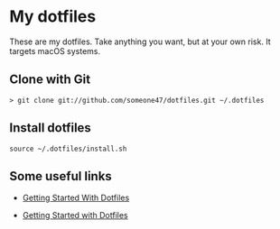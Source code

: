 # My dotfiles

These are my dotfiles. Take anything you want, but at your own risk. It targets macOS systems.

## Clone with Git

    > git clone git://github.com/someone47/dotfiles.git ~/.dotfiles

## Install dotfiles

    source ~/.dotfiles/install.sh

## Some useful links

* [Getting Started With Dotfiles](https://medium.com/@webprolific/getting-started-with-dotfiles-43c3602fd789)

* [Getting Started with Dotfiles](https://medium.com/@driesvints/getting-started-with-dotfiles-76bf046d035c)

